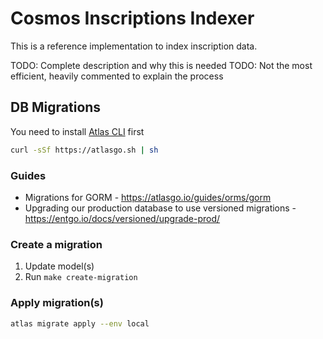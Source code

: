 # Cosmos Inscriptions Indexer

This is a reference implementation to index inscription data. 

TODO: Complete description and why this is needed
TODO: Not the most efficient, heavily commented to explain the process

## DB Migrations

You need to install [Atlas CLI](https://atlasgo.io/) first

```bash
curl -sSf https://atlasgo.sh | sh
```

### Guides

- Migrations for GORM - https://atlasgo.io/guides/orms/gorm
- Upgrading our production database to use versioned migrations - https://entgo.io/docs/versioned/upgrade-prod/

### Create a migration

1. Update model(s)
2. Run `make create-migration`

### Apply migration(s)

```bash
atlas migrate apply --env local
```
